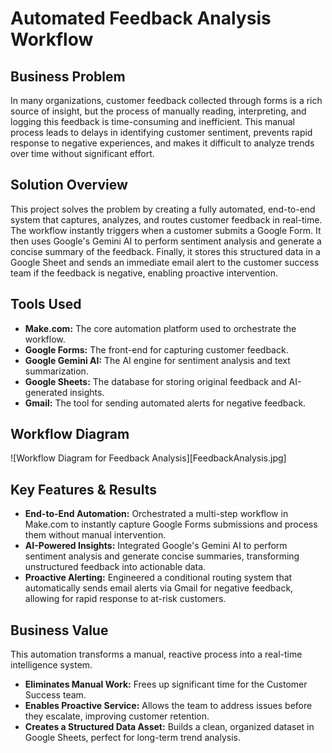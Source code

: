 # Automated Feedback Analysis Workflow

## Business Problem
In many organizations, customer feedback collected through forms is a rich source of insight, but the process of manually reading, interpreting, and logging this feedback is time-consuming and inefficient. This manual process leads to delays in identifying customer sentiment, prevents rapid response to negative experiences, and makes it difficult to analyze trends over time without significant effort.

## Solution Overview
This project solves the problem by creating a fully automated, end-to-end system that captures, analyzes, and routes customer feedback in real-time. The workflow instantly triggers when a customer submits a Google Form. It then uses Google's Gemini AI to perform sentiment analysis and generate a concise summary of the feedback. Finally, it stores this structured data in a Google Sheet and sends an immediate email alert to the customer success team if the feedback is negative, enabling proactive intervention.

## Tools Used
* **Make.com:** The core automation platform used to orchestrate the workflow.
* **Google Forms:** The front-end for capturing customer feedback.
* **Google Gemini AI:** The AI engine for sentiment analysis and text summarization.
* **Google Sheets:** The database for storing original feedback and AI-generated insights.
* **Gmail:** The tool for sending automated alerts for negative feedback.

## Workflow Diagram

<!-- 
********************************************************************************
<img width="953" height="504" alt="image" src="https://github.com/user-attachments/assets/1c5446df-b29f-485c-9eb6-fcca34631b4d" />

********************************************************************************
-->
![Workflow Diagram for Feedback Analysis][FeedbackAnalysis.jpg]

## Key Features & Results
-   **End-to-End Automation:** Orchestrated a multi-step workflow in Make.com to instantly capture Google Forms submissions and process them without manual intervention.
-   **AI-Powered Insights:** Integrated Google's Gemini AI to perform sentiment analysis and generate concise summaries, transforming unstructured feedback into actionable data.
-   **Proactive Alerting:** Engineered a conditional routing system that automatically sends email alerts via Gmail for negative feedback, allowing for rapid response to at-risk customers.

## Business Value
This automation transforms a manual, reactive process into a real-time intelligence system.
-   **Eliminates Manual Work:** Frees up significant time for the Customer Success team.
-   **Enables Proactive Service:** Allows the team to address issues before they escalate, improving customer retention.
-   **Creates a Structured Data Asset:** Builds a clean, organized dataset in Google Sheets, perfect for long-term trend analysis.
